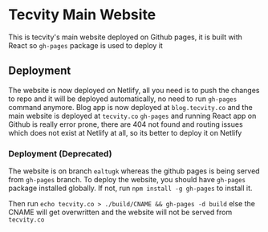 # Tecvity Main Website

This is tecvity's main website deployed on Github pages, it is built with React so `gh-pages` package is used to deploy it

## Deployment
The website is now deployed on Netlify, all you need is to push the changes to repo and it will be deployed automatically, no need to run `gh-pages` command anymore. Blog app is now deployed at `blog.tecvity.co` and the main website is deployed at `tecvity.co`
`gh-pages` and running React app on Github is really error prone, there are 404 not found and routing issues which does not exist at Netlify at all, so its better to deploy it on Netlify

### Deployment (Deprecated)
The website is on branch `ealtugk` whereas the github pages is being served from `gh-pages` branch. To deploy the website, you should have `gh-pages` package installed globally. If not, run `npm install -g gh-pages` to install it. 

Then run `echo tecvity.co > ./build/CNAME && gh-pages -d build` else the CNAME will get overwritten and the website will not be served from `tecvity.co`